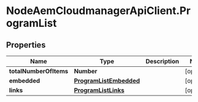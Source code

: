 # NodeAemCloudmanagerApiClient.ProgramList

## Properties

Name | Type | Description | Notes
------------ | ------------- | ------------- | -------------
**totalNumberOfItems** | **Number** |  | [optional] 
**embedded** | [**ProgramListEmbedded**](ProgramListEmbedded.md) |  | [optional] 
**links** | [**ProgramListLinks**](ProgramListLinks.md) |  | [optional] 



